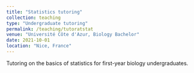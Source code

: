 ```yaml
---
title: "Statistics tutoring"
collection: teaching
type: "Undergraduate tutoring"
permalink: /teaching/tutoratstat
venue: "Université Côte d'Azur, Biology Bachelor"
date: 2021-10-01
location: "Nice, France"
---
```


Tutoring on the basics of statistics for first-year biology undergraduates.
